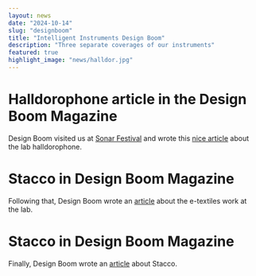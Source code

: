 ```yaml
---
layout: news
date: "2024-10-14"
slug: "designboom"
title: "Intelligent Instruments Design Boom"
description: "Three separate coverages of our instruments"
featured: true
highlight_image: "news/halldor.jpg"
---
```


<script>
    import CaptionedImage from "../../components/Images/CaptionedImage.svelte"
</script>



# Halldorophone article in the Design Boom Magazine

Design Boom visited us at [Sonar Festival](/news/sonar) and wrote this [nice article](https://www.designboom.com/technology/cello-electro-acoustic-string-instrument-halldorophone-feedback-halldor-ulfarsson-07-26-2024/) about the lab halldorophone.

<CaptionedImage
    src="stock/halldoro.jpg"
    alt="The lab halldorophone"
    caption="The ii lab halldorophone"
/>

# Stacco in Design Boom Magazine

Following that, Design Boom wrote an [article](https://www.designboom.com/technology/e-textiles-sounds-electronic-musical-instruments-sophie-skach-victor-shepardson-intelligent-instruments-lab-08-24-2024/) about the e-textiles work at the lab.

<CaptionedImage
    src="stock/etextiles2.jpg"
    alt="E-textiles at the ii lab"
    caption="E-textiles at the ii lab"
/>


# Stacco in Design Boom Magazine

Finally, Design Boom wrote an [article](https://www.designboom.com/technology/musical-instrument-stacco-sounds-magnetic-marbles-intelligent-instruments-lab-08-20-2024/) about Stacco.

<CaptionedImage
    src="stock/Staccoscore1.jpg"
    alt="Stacco with a score"
    caption="Stacco with a score"
/>
